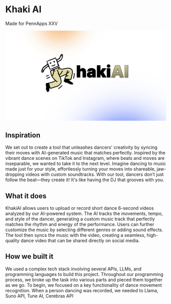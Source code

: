 # Khaki AI
Made for PennApps XXV

![Alt text](Khaki-AI_1.jpg)

## Inspiration
We set out to create a tool that unleashes dancers' creativity by syncing their moves with AI-generated music that matches perfectly. Inspired by the vibrant dance scenes on TikTok and Instagram, where beats and moves are inseparable, we wanted to take it to the next level. Imagine dancing to music made just for your style, effortlessly turning your moves into shareable, jaw-dropping videos with custom soundtracks. With our tool, dancers don’t just follow the beat—they create it! It's like having the DJ that grooves with you.

## What it does
KhakiAI allows users to upload or record short dance 6-second videos analyzed by our AI-powered system. The AI tracks the movements, tempo, and style of the dancer, generating a custom music track that perfectly matches the rhythm and energy of the performance. Users can further customize the music by selecting different genres or adding sound effects. The tool then syncs the music with the video, creating a seamless, high-quality dance video that can be shared directly on social media.

## How we built it
We used a complex tech stack involving several APIs, LLMs, and programming languages to build this project. Throughout our programming process, we broke up the task into various parts and pieced them together as we go. To begin, we focused on a key functionality of dance movement recognition. When a person dancing was recorded, we needed to 
Llama, Suno API, Tune AI, Cerebras API 
